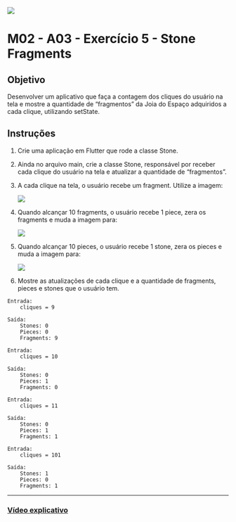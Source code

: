 ﻿![](https://i.imgur.com/xG74tOh.png)

# M02 - A03 - Exercício 5 - Stone Fragments

## Objetivo

Desenvolver um aplicativo que faça a contagem dos cliques do usuário na tela e mostre a quantidade de “fragmentos” da Joia do Espaço adquiridos a cada clique, utilizando setState.

## Instruções

1. Crie uma aplicação em Flutter que rode a classe Stone.

2. Ainda no arquivo main, crie a classe Stone, responsável por receber cada clique do usuário na tela e atualizar a quantidade de “fragmentos”.

3. A cada clique na tela, o usuário recebe um fragment. Utilize a imagem:

    ![](https://i.imgur.com/jTqNa7D.png)

4. Quando alcançar 10 fragments, o usuário recebe 1 piece, zera os fragments e muda a imagem para:

    ![](https://i.imgur.com/IR5Sn6X.png)

5. Quando alcançar 10 pieces, o usuário recebe 1 stone, zera os pieces e muda a imagem para:

    ![](https://i.imgur.com/JAeGRb1.png)

6. Mostre as atualizações de cada clique e a quantidade de fragments, pieces e stones que o usuário tem.

```
Entrada:
	cliques = 9

Saída:
    Stones: 0
    Pieces: 0
    Fragments: 9
```

```
Entrada:
	cliques = 10

Saída:
    Stones: 0
    Pieces: 1
    Fragments: 0
```

```
Entrada:
	cliques = 11

Saída:
    Stones: 0
    Pieces: 1
    Fragments: 1
```

```
Entrada:
	cliques = 101

Saída:
    Stones: 1
    Pieces: 0
    Fragments: 1
```

---

### [Vídeo explicativo]()

